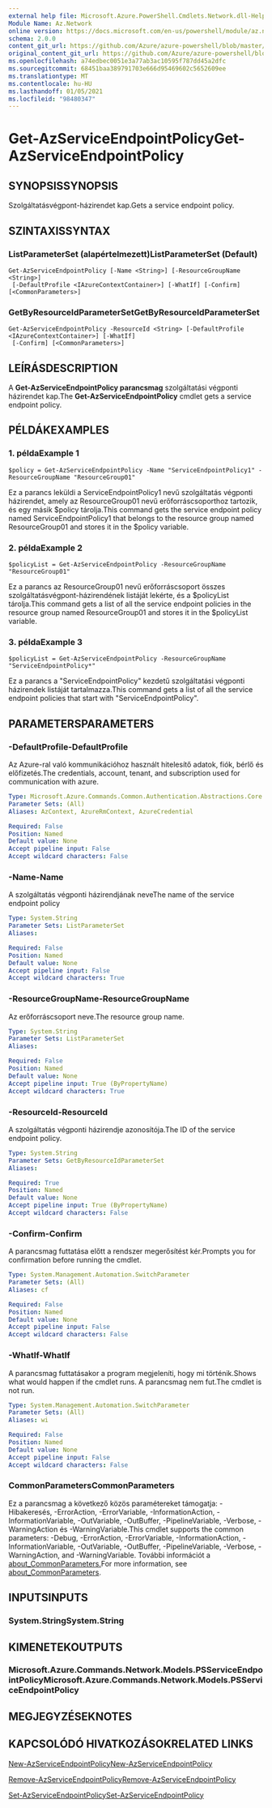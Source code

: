```yaml
---
external help file: Microsoft.Azure.PowerShell.Cmdlets.Network.dll-Help.xml
Module Name: Az.Network
online version: https://docs.microsoft.com/en-us/powershell/module/az.network/get-azserviceendpointpolicy
schema: 2.0.0
content_git_url: https://github.com/Azure/azure-powershell/blob/master/src/Network/Network/help/Get-AzServiceEndpointPolicy.md
original_content_git_url: https://github.com/Azure/azure-powershell/blob/master/src/Network/Network/help/Get-AzServiceEndpointPolicy.md
ms.openlocfilehash: a74edbec0051e3a77ab3ac10595f787dd45a2dfc
ms.sourcegitcommit: 68451baa389791703e666d95469602c5652609ee
ms.translationtype: MT
ms.contentlocale: hu-HU
ms.lasthandoff: 01/05/2021
ms.locfileid: "98480347"
---
```

# <span data-ttu-id="8e9f6-101">Get-AzServiceEndpointPolicy</span><span class="sxs-lookup"><span data-stu-id="8e9f6-101">Get-AzServiceEndpointPolicy</span></span>

## <span data-ttu-id="8e9f6-102">SYNOPSIS</span><span class="sxs-lookup"><span data-stu-id="8e9f6-102">SYNOPSIS</span></span>
<span data-ttu-id="8e9f6-103">Szolgáltatásvégpont-házirendet kap.</span><span class="sxs-lookup"><span data-stu-id="8e9f6-103">Gets a service endpoint policy.</span></span>

## <span data-ttu-id="8e9f6-104">SZINTAXIS</span><span class="sxs-lookup"><span data-stu-id="8e9f6-104">SYNTAX</span></span>

### <span data-ttu-id="8e9f6-105">ListParameterSet (alapértelmezett)</span><span class="sxs-lookup"><span data-stu-id="8e9f6-105">ListParameterSet (Default)</span></span>
```
Get-AzServiceEndpointPolicy [-Name <String>] [-ResourceGroupName <String>]
 [-DefaultProfile <IAzureContextContainer>] [-WhatIf] [-Confirm] [<CommonParameters>]
```

### <span data-ttu-id="8e9f6-106">GetByResourceIdParameterSet</span><span class="sxs-lookup"><span data-stu-id="8e9f6-106">GetByResourceIdParameterSet</span></span>
```
Get-AzServiceEndpointPolicy -ResourceId <String> [-DefaultProfile <IAzureContextContainer>] [-WhatIf]
 [-Confirm] [<CommonParameters>]
```

## <span data-ttu-id="8e9f6-107">LEÍRÁS</span><span class="sxs-lookup"><span data-stu-id="8e9f6-107">DESCRIPTION</span></span>
<span data-ttu-id="8e9f6-108">A **Get-AzServiceEndpointPolicy parancsmag** szolgáltatási végponti házirendet kap.</span><span class="sxs-lookup"><span data-stu-id="8e9f6-108">The **Get-AzServiceEndpointPolicy** cmdlet gets a service endpoint policy.</span></span>

## <span data-ttu-id="8e9f6-109">PÉLDÁK</span><span class="sxs-lookup"><span data-stu-id="8e9f6-109">EXAMPLES</span></span>

### <span data-ttu-id="8e9f6-110">1. példa</span><span class="sxs-lookup"><span data-stu-id="8e9f6-110">Example 1</span></span>
```
$policy = Get-AzServiceEndpointPolicy -Name "ServiceEndpointPolicy1" -ResourceGroupName "ResourceGroup01"
```

<span data-ttu-id="8e9f6-111">Ez a parancs leküldi a ServiceEndpointPolicy1 nevű szolgáltatás végponti házirendet, amely az ResourceGroup01 nevű erőforráscsoporthoz tartozik, és egy másik $policy tárolja.</span><span class="sxs-lookup"><span data-stu-id="8e9f6-111">This command gets the service endpoint policy named ServiceEndpointPolicy1 that belongs to the resource group named ResourceGroup01 and stores it in the $policy variable.</span></span>

### <span data-ttu-id="8e9f6-112">2. példa</span><span class="sxs-lookup"><span data-stu-id="8e9f6-112">Example 2</span></span>
```
$policyList = Get-AzServiceEndpointPolicy -ResourceGroupName "ResourceGroup01"
```

<span data-ttu-id="8e9f6-113">Ez a parancs az ResourceGroup01 nevű erőforráscsoport összes szolgáltatásvégpont-házirendének listáját lekérte, és a $policyList tárolja.</span><span class="sxs-lookup"><span data-stu-id="8e9f6-113">This command gets a list of all the service endpoint policies in the resource group named ResourceGroup01 and stores it in the $policyList variable.</span></span>

### <span data-ttu-id="8e9f6-114">3. példa</span><span class="sxs-lookup"><span data-stu-id="8e9f6-114">Example 3</span></span>
```
$policyList = Get-AzServiceEndpointPolicy -ResourceGroupName "ServiceEndpointPolicy*"
```

<span data-ttu-id="8e9f6-115">Ez a parancs a "ServiceEndpointPolicy" kezdetű szolgáltatási végponti házirendek listáját tartalmazza.</span><span class="sxs-lookup"><span data-stu-id="8e9f6-115">This command gets a list of all the service endpoint policies that start with "ServiceEndpointPolicy".</span></span>

## <span data-ttu-id="8e9f6-116">PARAMETERS</span><span class="sxs-lookup"><span data-stu-id="8e9f6-116">PARAMETERS</span></span>

### <span data-ttu-id="8e9f6-117">-DefaultProfile</span><span class="sxs-lookup"><span data-stu-id="8e9f6-117">-DefaultProfile</span></span>
<span data-ttu-id="8e9f6-118">Az Azure-ral való kommunikációhoz használt hitelesítő adatok, fiók, bérlő és előfizetés.</span><span class="sxs-lookup"><span data-stu-id="8e9f6-118">The credentials, account, tenant, and subscription used for communication with azure.</span></span>

```yaml
Type: Microsoft.Azure.Commands.Common.Authentication.Abstractions.Core.IAzureContextContainer
Parameter Sets: (All)
Aliases: AzContext, AzureRmContext, AzureCredential

Required: False
Position: Named
Default value: None
Accept pipeline input: False
Accept wildcard characters: False
```

### <span data-ttu-id="8e9f6-119">-Name</span><span class="sxs-lookup"><span data-stu-id="8e9f6-119">-Name</span></span>
<span data-ttu-id="8e9f6-120">A szolgáltatás végponti házirendjának neve</span><span class="sxs-lookup"><span data-stu-id="8e9f6-120">The name of the service endpoint policy</span></span>

```yaml
Type: System.String
Parameter Sets: ListParameterSet
Aliases:

Required: False
Position: Named
Default value: None
Accept pipeline input: False
Accept wildcard characters: True
```

### <span data-ttu-id="8e9f6-121">-ResourceGroupName</span><span class="sxs-lookup"><span data-stu-id="8e9f6-121">-ResourceGroupName</span></span>
<span data-ttu-id="8e9f6-122">Az erőforráscsoport neve.</span><span class="sxs-lookup"><span data-stu-id="8e9f6-122">The resource group name.</span></span>

```yaml
Type: System.String
Parameter Sets: ListParameterSet
Aliases:

Required: False
Position: Named
Default value: None
Accept pipeline input: True (ByPropertyName)
Accept wildcard characters: True
```

### <span data-ttu-id="8e9f6-123">-ResourceId</span><span class="sxs-lookup"><span data-stu-id="8e9f6-123">-ResourceId</span></span>
<span data-ttu-id="8e9f6-124">A szolgáltatás végponti házirendje azonosítója.</span><span class="sxs-lookup"><span data-stu-id="8e9f6-124">The ID of the service endpoint policy.</span></span>

```yaml
Type: System.String
Parameter Sets: GetByResourceIdParameterSet
Aliases:

Required: True
Position: Named
Default value: None
Accept pipeline input: True (ByPropertyName)
Accept wildcard characters: False
```

### <span data-ttu-id="8e9f6-125">-Confirm</span><span class="sxs-lookup"><span data-stu-id="8e9f6-125">-Confirm</span></span>
<span data-ttu-id="8e9f6-126">A parancsmag futtatása előtt a rendszer megerősítést kér.</span><span class="sxs-lookup"><span data-stu-id="8e9f6-126">Prompts you for confirmation before running the cmdlet.</span></span>

```yaml
Type: System.Management.Automation.SwitchParameter
Parameter Sets: (All)
Aliases: cf

Required: False
Position: Named
Default value: None
Accept pipeline input: False
Accept wildcard characters: False
```

### <span data-ttu-id="8e9f6-127">-WhatIf</span><span class="sxs-lookup"><span data-stu-id="8e9f6-127">-WhatIf</span></span>
<span data-ttu-id="8e9f6-128">A parancsmag futtatásakor a program megjeleníti, hogy mi történik.</span><span class="sxs-lookup"><span data-stu-id="8e9f6-128">Shows what would happen if the cmdlet runs.</span></span> <span data-ttu-id="8e9f6-129">A parancsmag nem fut.</span><span class="sxs-lookup"><span data-stu-id="8e9f6-129">The cmdlet is not run.</span></span>

```yaml
Type: System.Management.Automation.SwitchParameter
Parameter Sets: (All)
Aliases: wi

Required: False
Position: Named
Default value: None
Accept pipeline input: False
Accept wildcard characters: False
```

### <span data-ttu-id="8e9f6-130">CommonParameters</span><span class="sxs-lookup"><span data-stu-id="8e9f6-130">CommonParameters</span></span>
<span data-ttu-id="8e9f6-131">Ez a parancsmag a következő közös paramétereket támogatja: -Hibakeresés, -ErrorAction, -ErrorVariable, -InformationAction, -InformationVariable, -OutVariable, -OutBuffer, -PipelineVariable, -Verbose, -WarningAction és -WarningVariable.</span><span class="sxs-lookup"><span data-stu-id="8e9f6-131">This cmdlet supports the common parameters: -Debug, -ErrorAction, -ErrorVariable, -InformationAction, -InformationVariable, -OutVariable, -OutBuffer, -PipelineVariable, -Verbose, -WarningAction, and -WarningVariable.</span></span> <span data-ttu-id="8e9f6-132">További információt a [about_CommonParameters.](http://go.microsoft.com/fwlink/?LinkID=113216)</span><span class="sxs-lookup"><span data-stu-id="8e9f6-132">For more information, see [about_CommonParameters](http://go.microsoft.com/fwlink/?LinkID=113216).</span></span>

## <span data-ttu-id="8e9f6-133">INPUTS</span><span class="sxs-lookup"><span data-stu-id="8e9f6-133">INPUTS</span></span>

### <span data-ttu-id="8e9f6-134">System.String</span><span class="sxs-lookup"><span data-stu-id="8e9f6-134">System.String</span></span>

## <span data-ttu-id="8e9f6-135">KIMENETEK</span><span class="sxs-lookup"><span data-stu-id="8e9f6-135">OUTPUTS</span></span>

### <span data-ttu-id="8e9f6-136">Microsoft.Azure.Commands.Network.Models.PSServiceEndpointPolicy</span><span class="sxs-lookup"><span data-stu-id="8e9f6-136">Microsoft.Azure.Commands.Network.Models.PSServiceEndpointPolicy</span></span>

## <span data-ttu-id="8e9f6-137">MEGJEGYZÉSEK</span><span class="sxs-lookup"><span data-stu-id="8e9f6-137">NOTES</span></span>

## <span data-ttu-id="8e9f6-138">KAPCSOLÓDÓ HIVATKOZÁSOK</span><span class="sxs-lookup"><span data-stu-id="8e9f6-138">RELATED LINKS</span></span>

[<span data-ttu-id="8e9f6-139">New-AzServiceEndpointPolicy</span><span class="sxs-lookup"><span data-stu-id="8e9f6-139">New-AzServiceEndpointPolicy</span></span>](./New-AzServiceEndpointPolicy.md)

[<span data-ttu-id="8e9f6-140">Remove-AzServiceEndpointPolicy</span><span class="sxs-lookup"><span data-stu-id="8e9f6-140">Remove-AzServiceEndpointPolicy</span></span>](./Remove-AzServiceEndpointPolicy.md)

[<span data-ttu-id="8e9f6-141">Set-AzServiceEndpointPolicy</span><span class="sxs-lookup"><span data-stu-id="8e9f6-141">Set-AzServiceEndpointPolicy</span></span>](./Set-AzServiceEndpointPolicy.md)
